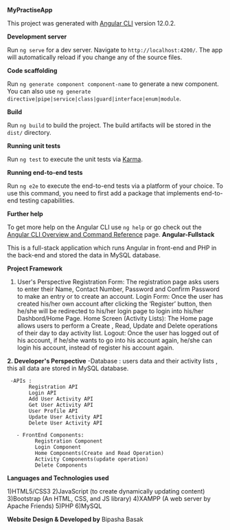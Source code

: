 **MyPractiseApp**

This project was generated with [Angular CLI](https://github.com/angular/angular-cli) version 12.0.2.

**Development server**

Run `ng serve` for a dev server. Navigate to `http://localhost:4200/`. The app will automatically reload if you change any of the source files.

**Code scaffolding**

Run `ng generate component component-name` to generate a new component. You can also use `ng generate directive|pipe|service|class|guard|interface|enum|module`.

**Build**

Run `ng build` to build the project. The build artifacts will be stored in the `dist/` directory.

**Running unit tests**

Run `ng test` to execute the unit tests via [Karma](https://karma-runner.github.io).

**Running end-to-end tests**

Run `ng e2e` to execute the end-to-end tests via a platform of your choice. To use this command, you need to first add a package that implements end-to-end testing capabilities.

**Further help**

To get more help on the Angular CLI use `ng help` or go check out the [Angular CLI Overview and Command Reference](https://angular.io/cli) page.
**Angular-Fullstack**

This is a full-stack application which runs Angular in front-end and PHP in the back-end and stored the data in MySQL database.

**Project Framework**
1. User's Perspective
   Registration Form: The registration page asks users to enter their Name, Contact Number, Password and Confirm Password to make an entry or to create an account. 
   Login Form: Once the user has created his/her own account after clicking the ‘Register’ button, then he/she will be redirected to his/her login page to login into his/her 
                       Dashbord/Home Page.
   Home Screen (Activity Lists): The Home page allows users to perform a Create , Read, Update and Delete operations of their day to day activity list.
   Logout: Once the user has logged out of his account, if he/she wants to go into his account again, he/she can login his account, instead of register his account again.

**2. Developer's Perspective**
     -Database : users data and their activity lists , this all data are stored in MySQL database. 

     -APIs :
           Registration API
           Login API
           Add User Activity API
           Get User Activity API
           User Profile API
           Update User Activity API
           Delete User Activity API
            
       - FrontEnd Components:
             Registration Component
             Login Component
             Home Components(Create and Read Operation)
             Activity Components(update operation)
             Delete Components
             
**Languages and Technologies used**

1)HTML5/CSS3
2)JavaScript (to create dynamically updating content)
3)Bootstrap (An HTML, CSS, and JS library)
4)XAMPP (A web server by Apache Friends)
5)PHP
6)MySQL

**Website Design & Developed by**
Bipasha Basak
